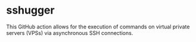 # sshugger
This GitHub action allows for the execution of commands on virtual private servers (VPSs) via asynchronous SSH connections.
